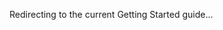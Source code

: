 Redirecting to the current Getting Started guide...
<EntandoRedirect to="../../v7.0/docs/getting-started" />
